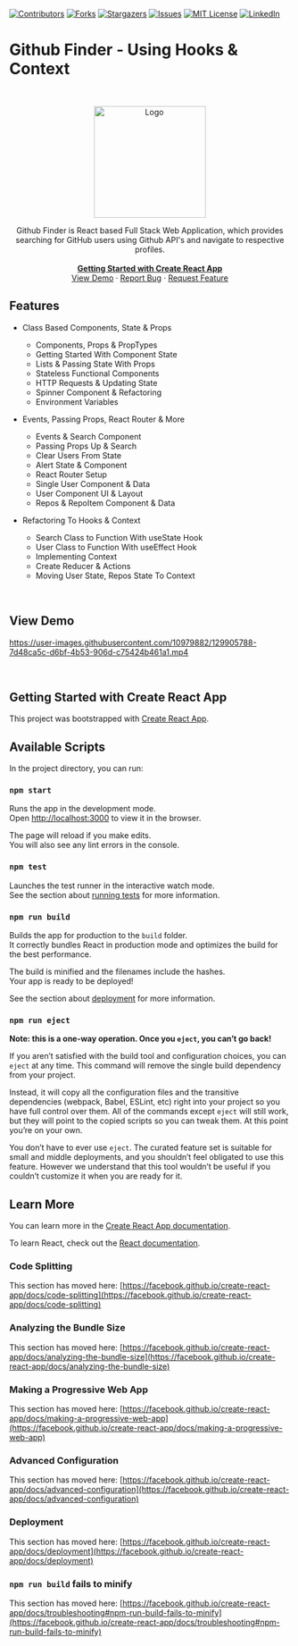 [![Contributors][contributors-shield]][contributors-url]
[![Forks][forks-shield]][forks-url]
[![Stargazers][stars-shield]][stars-url]
[![Issues][issues-shield]][issues-url]
[![MIT License][license-shield]][license-url]
[![LinkedIn][linkedin-shield]][linkedin-url]

# Github Finder - Using Hooks & Context

<!-- PROJECT LOGO -->
<br />
<p align="center">
  <a href="https://github.com/usama-mahmood/Github-Finder">
    <img src="https://user-images.githubusercontent.com/10979882/129904986-b454121e-62b1-4073-8fbd-e9ceafa352cc.png" alt="Logo" width="200"  >
  </a>
   <p align="center">
    Github Finder is React based Full Stack Web Application, which provides searching for GitHub users using Github API's and navigate to respective profiles.
    <br />
      <br />
    <a href="#getting-started-with-create-react-app"><strong>Getting Started with Create React App</strong></a>
    <br />
    <a href="#view-demo">View Demo</a>
    ·
    <a href="https://github.com/usama-mahmood/Github-Finder">Report Bug</a>
    ·
    <a href="https://github.com/usama-mahmood/Github-Finder/issues">Request Feature</a>
  </p>
</p>

## Features
* Class Based Components, State & Props
  * Components, Props & PropTypes
  * Getting Started With Component State
  * Lists & Passing State With Props
  * Stateless Functional Components
  * HTTP Requests & Updating State
  * Spinner Component & Refactoring
  * Environment Variables


* Events, Passing Props, React Router & More
  * Events & Search Component
  * Passing Props Up & Search
  * Clear Users From State
  * Alert State & Component
  * React Router Setup
  * Single User Component & Data
  * User Component UI & Layout
  * Repos & RepoItem Component & Data
* Refactoring To Hooks & Context
  * Search Class to Function With useState Hook
  * User Class to Function With useEffect Hook
  * Implementing Context
  * Create Reducer & Actions
  * Moving User State, Repos State To Context
<br>

## View Demo 
  https://user-images.githubusercontent.com/10979882/129905788-7d48ca5c-d6bf-4b53-906d-c75424b461a1.mp4
<!-- MARKDOWN LINKS & IMAGES -->
<!-- https://www.markdownguide.org/basic-syntax/#reference-style-links -->
[contributors-shield]:https://img.shields.io/github/contributors/usama-mahmood/Dental-Valet.svg?style=for-the-badge
[contributors-url]: https://github.com/usama-mahmood/Dental-Valet/graphs/contributors
[forks-shield]: https://img.shields.io/github/forks/usama-mahmood/Dental-Valet.svg?style=for-the-badge
[forks-url]: https://github.com/usama-mahmood/Dental-Valet/network/members
[stars-shield]: https://img.shields.io/github/stars/usama-mahmood/Dental-Valet.svg?style=for-the-badge
[stars-url]: https://github.com/usama-mahmood/Dental-Valet/stargazers
[issues-shield]: https://img.shields.io/github/issues/usama-mahmood/Dental-Valet.svg?style=for-the-badge
[issues-url]: https://github.com/usama-mahmood/Dental-Valet/issues
[license-shield]: https://img.shields.io/github/license/usama-mahmood/Dental-Valet.svg?style=for-the-badge
[license-url]: https://github.com/usama-mahmood/Dental-Valet/blob/main/LICENSE
[linkedin-shield]: https://img.shields.io/badge/-LinkedIn-black.svg?style=for-the-badge&logo=linkedin&colorB=555
[linkedin-url]: https://www.linkedin.com/in/usama-mahmood-4140b42b/
[product-screenshot]: images/screenshot.png
<br>

## Getting Started with Create React App

This project was bootstrapped with [Create React App](https://github.com/facebook/create-react-app).

## Available Scripts

In the project directory, you can run:

### `npm start`

Runs the app in the development mode.\
Open [http://localhost:3000](http://localhost:3000) to view it in the browser.

The page will reload if you make edits.\
You will also see any lint errors in the console.

### `npm test`

Launches the test runner in the interactive watch mode.\
See the section about [running tests](https://facebook.github.io/create-react-app/docs/running-tests) for more information.

### `npm run build`

Builds the app for production to the `build` folder.\
It correctly bundles React in production mode and optimizes the build for the best performance.

The build is minified and the filenames include the hashes.\
Your app is ready to be deployed!

See the section about [deployment](https://facebook.github.io/create-react-app/docs/deployment) for more information.

### `npm run eject`

**Note: this is a one-way operation. Once you `eject`, you can’t go back!**

If you aren’t satisfied with the build tool and configuration choices, you can `eject` at any time. This command will remove the single build dependency from your project.

Instead, it will copy all the configuration files and the transitive dependencies (webpack, Babel, ESLint, etc) right into your project so you have full control over them. All of the commands except `eject` will still work, but they will point to the copied scripts so you can tweak them. At this point you’re on your own.

You don’t have to ever use `eject`. The curated feature set is suitable for small and middle deployments, and you shouldn’t feel obligated to use this feature. However we understand that this tool wouldn’t be useful if you couldn’t customize it when you are ready for it.

## Learn More

You can learn more in the [Create React App documentation](https://facebook.github.io/create-react-app/docs/getting-started).

To learn React, check out the [React documentation](https://reactjs.org/).

### Code Splitting

This section has moved here: [https://facebook.github.io/create-react-app/docs/code-splitting](https://facebook.github.io/create-react-app/docs/code-splitting)

### Analyzing the Bundle Size

This section has moved here: [https://facebook.github.io/create-react-app/docs/analyzing-the-bundle-size](https://facebook.github.io/create-react-app/docs/analyzing-the-bundle-size)

### Making a Progressive Web App

This section has moved here: [https://facebook.github.io/create-react-app/docs/making-a-progressive-web-app](https://facebook.github.io/create-react-app/docs/making-a-progressive-web-app)

### Advanced Configuration

This section has moved here: [https://facebook.github.io/create-react-app/docs/advanced-configuration](https://facebook.github.io/create-react-app/docs/advanced-configuration)

### Deployment

This section has moved here: [https://facebook.github.io/create-react-app/docs/deployment](https://facebook.github.io/create-react-app/docs/deployment)

### `npm run build` fails to minify

This section has moved here: [https://facebook.github.io/create-react-app/docs/troubleshooting#npm-run-build-fails-to-minify](https://facebook.github.io/create-react-app/docs/troubleshooting#npm-run-build-fails-to-minify)
